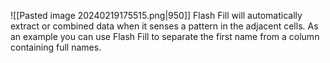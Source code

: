 ![[Pasted image 20240219175515.png|950]]
Flash Fill will automatically extract or combined data when it senses a pattern in the adjacent cells. As an example you can use Flash Fill to separate the first name from a column containing full names.
